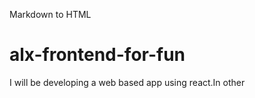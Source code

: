 Markdown to HTML
# alx-frontend-for-fun

I will be developing a web based app using react.In other 
